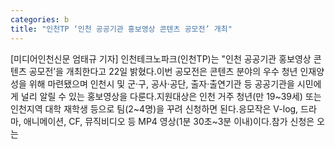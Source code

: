 ```yaml
---
categories: b
title: "인천TP ‘인천 공공기관 홍보영상 콘텐츠 공모전’ 개최"
---
```

[미디어인천신문 엄태규 기자] 인천테크노파크(인천TP)는 "인천 공공기관 홍보영상 콘텐츠 공모전’을 개최한다고 22일 밝혔다.이번 공모전은 콘텐츠 분야의 우수 청년 인재양성을 위해 마련됐으며 인천시 및 군·구, 공사·공단, 출자·출연기관 등 공공기관을 시민에게 널리 알릴 수 있는 홍보영상을 다룬다.지원대상은 인천 거주 청년(만 19~39세) 또는 인천지역 대학 재학생 등으로 팀(2~4명)을 꾸려 신청하면 된다.응모작은 V-log, 드라마, 애니메이션, CF, 뮤직비디오 등 MP4 영상(1분 30초~3분 이내)이다.참가 신청은 오는